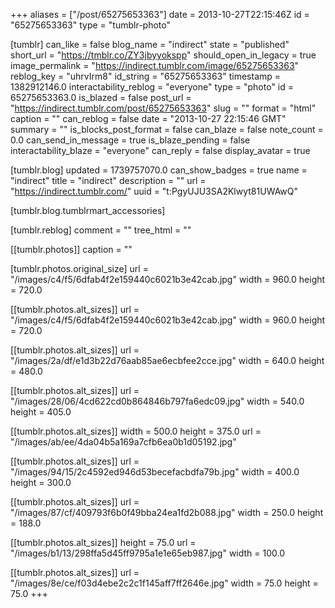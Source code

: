 +++
aliases = ["/post/65275653363"]
date = 2013-10-27T22:15:46Z
id = "65275653363"
type = "tumblr-photo"

[tumblr]
can_like = false
blog_name = "indirect"
state = "published"
short_url = "https://tmblr.co/ZY3jbyyokspp"
should_open_in_legacy = true
image_permalink = "https://indirect.tumblr.com/image/65275653363"
reblog_key = "uhrvIrm8"
id_string = "65275653363"
timestamp = 1382912146.0
interactability_reblog = "everyone"
type = "photo"
id = 65275653363.0
is_blazed = false
post_url = "https://indirect.tumblr.com/post/65275653363"
slug = ""
format = "html"
caption = ""
can_reblog = false
date = "2013-10-27 22:15:46 GMT"
summary = ""
is_blocks_post_format = false
can_blaze = false
note_count = 0.0
can_send_in_message = true
is_blaze_pending = false
interactability_blaze = "everyone"
can_reply = false
display_avatar = true

[tumblr.blog]
updated = 1739757070.0
can_show_badges = true
name = "indirect"
title = "indirect"
description = ""
url = "https://indirect.tumblr.com/"
uuid = "t:PgyUJU3SA2Klwyt81UWAwQ"

[tumblr.blog.tumblrmart_accessories]

[tumblr.reblog]
comment = ""
tree_html = ""

[[tumblr.photos]]
caption = ""

[tumblr.photos.original_size]
url = "/images/c4/f5/6dfab4f2e159440c6021b3e42cab.jpg"
width = 960.0
height = 720.0

[[tumblr.photos.alt_sizes]]
url = "/images/c4/f5/6dfab4f2e159440c6021b3e42cab.jpg"
width = 960.0
height = 720.0

[[tumblr.photos.alt_sizes]]
url = "/images/2a/df/e1d3b22d76aab85ae6ecbfee2cce.jpg"
width = 640.0
height = 480.0

[[tumblr.photos.alt_sizes]]
url = "/images/28/06/4cd622cd0b864846b797fa6edc09.jpg"
width = 540.0
height = 405.0

[[tumblr.photos.alt_sizes]]
width = 500.0
height = 375.0
url = "/images/ab/ee/4da04b5a169a7cfb6ea0b1d05192.jpg"

[[tumblr.photos.alt_sizes]]
url = "/images/94/15/2c4592ed946d53becefacbdfa79b.jpg"
width = 400.0
height = 300.0

[[tumblr.photos.alt_sizes]]
url = "/images/87/cf/409793f6b0f49bba24ea1fd2b088.jpg"
width = 250.0
height = 188.0

[[tumblr.photos.alt_sizes]]
height = 75.0
url = "/images/b1/13/298ffa5d45ff9795a1e1e65eb987.jpg"
width = 100.0

[[tumblr.photos.alt_sizes]]
url = "/images/8e/ce/f03d4ebe2c2c1f145aff7ff2646e.jpg"
width = 75.0
height = 75.0
+++
